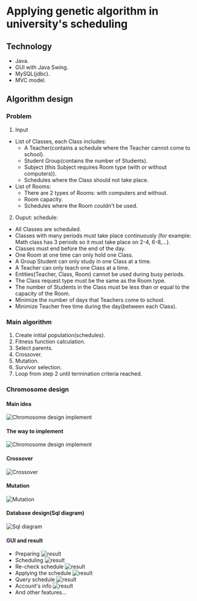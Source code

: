 # Applying genetic algorithm in university's scheduling
## Technology
- Java.
- GUI with Java Swing.
- MySQL(jdbc).
- MVC model.
## Algorithm design
### Problem
1. Input
- List of Classes, each Class includes:
    + A Teacher(contains a schedule where the Teacher cannot come to school).
    + Student Group(contains the number of Students).
    + Subject (this Subject requires Room type (with or without computers)).
    + Schedules where the Class should not take place.
- List of Rooms:
    + There are 2 types of Rooms: with computers and without.
    + Room capacity.
    + Schedules where the Room couldn't be used.
2. Ouput: schedule:
- All Classes are scheduled.
- Classes with many periods must take place continuously (for example: Math class has 3 periods so it must take place on 2-4, 6-8,...).
- Classes must end before the end of the day.
- One Room at one time can only hold one Class.
- A Group Student can only study in one Class at a time.
- A Teacher can only teach one Class at a time.
- Entities(Teacher, Class, Room) cannot be used during busy periods.
- The Class request type must be the same as the Room type.
- The number of Students in the Class must be less than or equal to the capacity of the Room.
- Minimize the number of days that Teachers come to school.
- Minimize Teacher free time during the day(between each Class).
### Main algorithm
1. Create initial population(schedules).
2. Fitness function calculation.
3. Select parents.
4. Crossover.
5. Mutation.
6. Survivor selection.
7. Loop from step 2 until termination criteria reached.
### Chromosome design
#### Main idea
![Chromosome design implement](https://i.imgur.com/RDVIej0.png)
#### The way to implement
![Chromosome design implement](https://i.imgur.com/E75eA2b.png)
#### Crossover
![Crossover](https://i.imgur.com/7TIARml.png)
#### Mutation
![Mutation](https://i.imgur.com/D5tSW9W.png)
#### Database design(Sql diagram)
![Sql diagram](https://i.imgur.com/ElrEL51.png)
#### GUI and result
- Preparing
![result](https://i.imgur.com/hP6jXPr.png)
- Scheduling
![result](https://i.imgur.com/LcUJajA.png)
- Re-check schedule
![result](https://i.imgur.com/Pzz2aGE.png)
- Applying the schedule
![result](https://i.imgur.com/UXlfD4S.png)
- Query schedule
![result](https://i.imgur.com/S38Jf8C.png)
- Account's info
![result](https://i.imgur.com/Vk65eHv.png)
- And other features...
